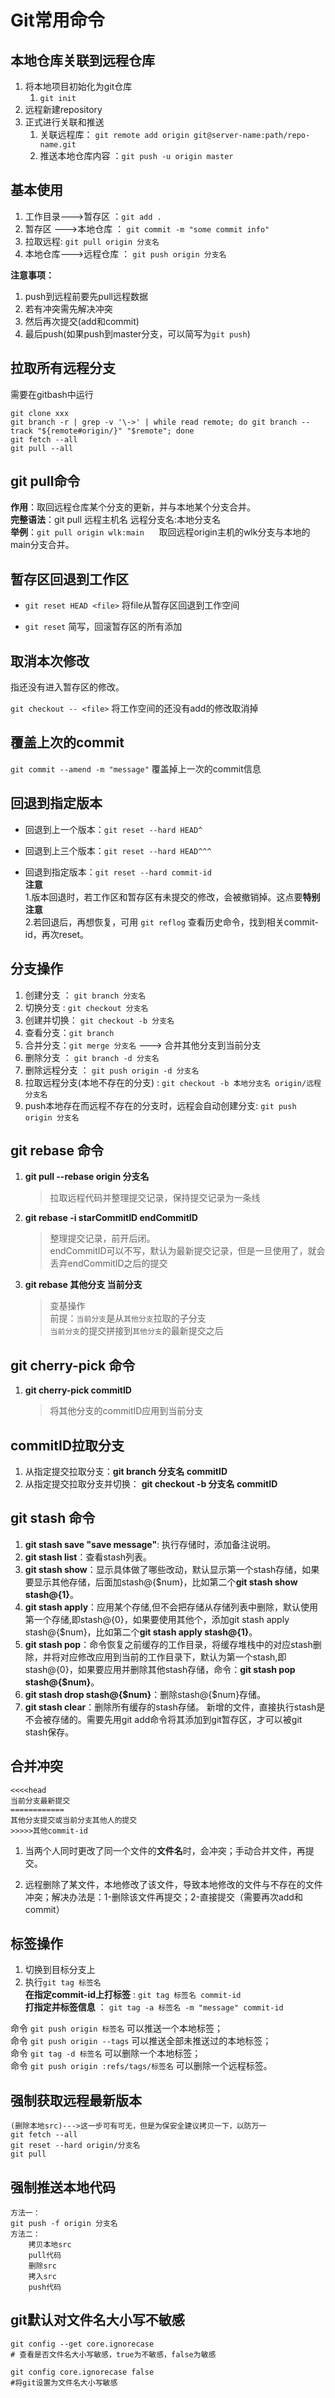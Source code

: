 # Git常用命令

## 本地仓库关联到远程仓库

1. 将本地项目初始化为git仓库
   1. `git init`
2. 远程新建repository
3. 正式进行关联和推送
   1. 关联远程库： `git remote add origin git@server-name:path/repo-name.git`
   2. 推送本地仓库内容 ：`git push -u origin master`  

## 基本使用

1. 工作目录--->暂存区 ：`git add .`
2. 暂存区 --->本地仓库 ： `git commit -m "some commit info"`
3. 拉取远程: `git pull origin 分支名`
4. 本地仓库--->远程仓库 ： `git push origin 分支名`

**注意事项：**

1. push到远程前要先pull远程数据
2. 若有冲突需先解决冲突
3. 然后再次提交(add和commit)
4. 最后push(如果push到master分支，可以简写为`git push`)  

## 拉取所有远程分支

需要在gitbash中运行

```shell
git clone xxx
git branch -r | grep -v '\->' | while read remote; do git branch --track "${remote#origin/}" "$remote"; done
git fetch --all
git pull --all
```

## git pull命令

**作用**：取回远程仓库某个分支的更新，并与本地某个分支合并。  
**完整语法**：git pull 远程主机名 远程分支名:本地分支名  
**举例**：`git pull origin wlk:main`      取回远程origin主机的wlk分支与本地的main分支合并。  

## 暂存区回退到工作区

- `git reset HEAD <file>` 将file从暂存区回退到工作空间  

- `git reset` 简写，回滚暂存区的所有添加  

## 取消本次修改

指还没有进入暂存区的修改。

`git checkout -- <file>` 将工作空间的还没有add的修改取消掉  

## 覆盖上次的commit

`git commit --amend -m "message"` 覆盖掉上一次的commit信息  

## 回退到指定版本

- 回退到上一个版本：`git reset --hard HEAD^`  

- 回退到上三个版本：`git reset --hard HEAD^^^`  

- 回退到指定版本：`git reset --hard commit-id`  
  **注意**  
  1.版本回退时，若工作区和暂存区有未提交的修改，会被撤销掉。这点要**特别注意**  
  2.若回退后，再想恢复，可用 `git reflog` 查看历史命令，找到相关commit-id，再次reset。  

## 分支操作

1. 创建分支 ： `git branch 分支名`
2. 切换分支 : `git checkout 分支名`
3. 创建并切换： `git checkout -b 分支名`
4. 查看分支：`git branch`
5. 合并分支：`git merge 分支名` ---> 合并其他分支到当前分支
6. 删除分支 ： `git branch -d 分支名`
7. 删除远程分支 ： `git push origin -d 分支名`
8. 拉取远程分支(本地不存在的分支) : `git checkout -b 本地分支名 origin/远程分支名`
9. push本地存在而远程不存在的分支时，远程会自动创建分支: `git push origin 分支名`

## git rebase 命令

1. **git pull --rebase origin 分支名**
   
   > 拉取远程代码并整理提交记录，保持提交记录为一条线

2. **git rebase -i starCommitID endCommitID**
   
   > 整理提交记录，前开后闭。  
   > endCommitID可以不写，默认为最新提交记录，但是一旦使用了，就会丢弃endCommitID之后的提交

3. **git rebase 其他分支 当前分支**
   
   > 变基操作  
   > 前提：`当前分支`是从`其他分支`拉取的子分支  
   > `当前分支`的提交拼接到`其他分支`的最新提交之后

## git cherry-pick 命令

1. **git cherry-pick commitID**
   
   > 将其他分支的commitID应用到当前分支

## commitID拉取分支

1. 从指定提交拉取分支：**git branch 分支名 commitID**
2. 从指定提交拉取分支并切换： **git checkout -b 分支名 commitID**

## git stash 命令

1. **git stash save "save message"**: 执行存储时，添加备注说明。
2. **git stash list**：查看stash列表。
3. **git stash show**：显示具体做了哪些改动，默认显示第一个stash存储，如果要显示其他存储，后面加stash@{$num}，比如第二个**git stash show stash@{1}**。
4. **git stash apply**：应用某个存储,但不会把存储从存储列表中删除，默认使用第一个存储,即stash@{0}，如果要使用其他个，添加git stash apply stash@{$num}，比如第二个**git stash apply stash@{1}**。
5. **git stash pop**：命令恢复之前缓存的工作目录，将缓存堆栈中的对应stash删除，并将对应修改应用到当前的工作目录下，默认为第一个stash,即stash@{0}，如果要应用并删除其他stash存储，命令：**git stash pop stash@{$num}**。
6. **git stash drop stash@{$num}**：删除stash@{$num}存储。
7. **git stash clear**：删除所有缓存的stash存储。 新增的文件，直接执行stash是不会被存储的。需要先用git add命令将其添加到git暂存区，才可以被git stash保存。

## 合并冲突

```
<<<<head    
当前分支最新提交   
============   
其他分支提交或当前分支其他人的提交   
>>>>>其他commit-id
```

1. 当两个人同时更改了同一个文件的**文件名**时，会冲突；手动合并文件，再提交。

2. 远程删除了某文件，本地修改了该文件，导致本地修改的文件与不存在的文件冲突；解决办法是：1-删除该文件再提交；2-直接提交（需要再次add和commit）

## 标签操作

1. 切换到目标分支上
2. 执行`git tag 标签名`  
   **在指定commit-id上打标签** : `git tag 标签名 commit-id`  
   **打指定并标签信息** ： `git tag -a 标签名 -m "message" commit-id`

命令 `git push origin 标签名` 可以推送一个本地标签；  
命令 `git push origin --tags` 可以推送全部未推送过的本地标签；  
命令 `git tag -d 标签名` 可以删除一个本地标签；  
命令 `git push origin :refs/tags/标签名` 可以删除一个远程标签。  

## 强制获取远程最新版本

```
(删除本地src)--->这一步可有可无，但是为保安全建议拷贝一下，以防万一
git fetch --all
git reset --hard origin/分支名
git pull
```

## 强制推送本地代码

```
方法一：
git push -f origin 分支名
方法二：
    拷贝本地src
    pull代码
    删除src
    拷入src
    push代码
```

## git默认对文件名大小写不敏感

```
git config --get core.ignorecase
# 查看是否文件名大小写敏感，true为不敏感，false为敏感

git config core.ignorecase false
#将git设置为文件名大小写敏感
```
